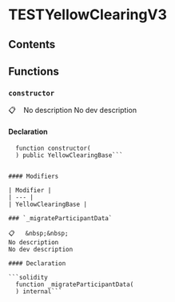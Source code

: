 # TESTYellowClearingV3



## Contents
<!-- START doctoc -->
<!-- END doctoc -->


## Functions

### `constructor`

📋   &nbsp;&nbsp;
No description
No dev description

#### Declaration

```solidity
  function constructor(
  ) public YellowClearingBase```


#### Modifiers

| Modifier |
| --- |
| YellowClearingBase |

### `_migrateParticipantData`

📋   &nbsp;&nbsp;
No description
No dev description

#### Declaration

```solidity
  function _migrateParticipantData(
  ) internal```



